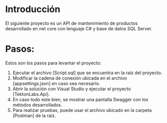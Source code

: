 # Introducción 
El siguiente proyecto es un API de mantenimiento de productos desarrollado en net core con lenguaje C# y base de datos SQL Server.

# Pasos:

Estos son los pasos para levantar el proyecto:

1.	Ejecutar el archivo [Script.sql] que se encuentra en la raiz del proyecto.
2.	Modificar la cadena de conexión ubicada en el archivo [appsettings.json] en caso sea necesario.
3.	Abrir la solución con Visual Studio y ejecutar el proyecto [TektonLabs.Api].
4.	En caso todo este bien, se mostrar una pantalla Swagger con los métodos desarrollados.
5.  Para realizar pruebas, puede usar el archivo ubicado en la carpeta [Postman] de la raíz.